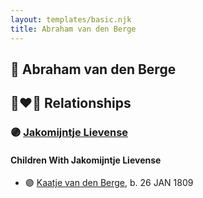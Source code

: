 ```yaml
---
layout: templates/basic.njk
title: Abraham van den Berge
---
```

## 🔵 Abraham van den Berge


## 👩‍❤️‍👨 Relationships

### 🟣 [Jakomijntje Lievense](/people/7/7376448)

#### Children With Jakomijntje Lievense
* 🟣 [Kaatje van den Berge](/people/3/32271874), b. 26 JAN 1809